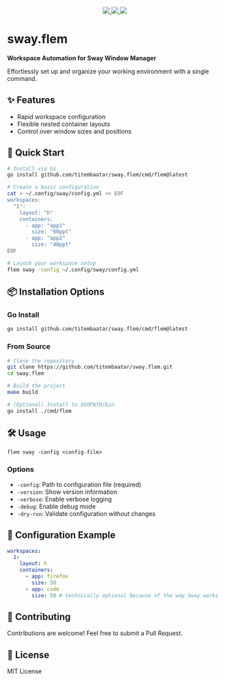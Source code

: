 <p align="center">
  <a href="https://github.com/titembaatar/sway.flem">
    <img src="https://img.shields.io/badge/version-v0.1.0-b93d4d?style=flat-square&labelColor=446f5e">
  </a>
  <a href="go.dev">
    <img src="https://img.shields.io/badge/go-1.24.1-12adad?style=flat-square&logoColor=dceae4&labelColor=446f5e">
  </a>
  <a href="https://github.com/titembaatar/sway.flem/blob/main/LICENSE">
    <img src="https://img.shields.io/badge/license-MIT-a353c6?style=flat-square&logoColor=dceae4&labelColor=446f5e">
  </a>
</p>

# sway.flem

**Workspace Automation for Sway Window Manager**

Effortlessly set up and organize your working environment with a single command.

## ✨ Features

- Rapid workspace configuration
- Flexible nested container layouts
- Control over window sizes and positions

## 🚀 Quick Start

```bash
# Install via Go
go install github.com/titembaatar/sway.flem/cmd/flem@latest

# Create a basic configuration
cat > ~/.config/sway/config.yml << EOF
workspaces:
  "1":
    layout: "h"
    containers:
      - app: "app1"
        size: "60ppt"
      - app: "app2"
        size: "40ppt"
EOF

# Launch your workspace setup
flem sway -config ~/.config/sway/config.yml
```

## 📦 Installation Options

### Go Install
```bash
go install github.com/titembaatar/sway.flem/cmd/flem@latest
```

### From Source
```bash
# Clone the repository
git clone https://github.com/titembaatar/sway.flem.git
cd sway.flem

# Build the project
make build

# (Optional) Install to $GOPATH/bin
go install ./cmd/flem
```

## 🛠️ Usage

```
flem sway -config <config-file>
```

### Options

- `-config`: Path to configuration file (required)
- `-version`: Show version information
- `-verbose`: Enable verbose logging
- `-debug`: Enable debug mode
- `-dry-run`: Validate configuration without changes

## 📝 Configuration Example

```yaml
workspaces:
  1:
    layout: h
    containers:
      - app: firefox
        size: 50
      - app: code
        size: 50 # technically optional because of the way Sway works
```

## 🤝 Contributing

Contributions are welcome! Feel free to submit a Pull Request.

## 📄 License

MIT License
